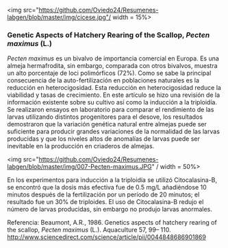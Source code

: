 
<img src="https://github.com/Oviedo24/Resumenes-labgen/blob/master/img/cicese.jpg"/ width = 15%>

### Genetic Aspects of Hatchery Rearing of the Scallop, *Pecten maximus* (L.)

*Pecten maximus* es un bivalvo de importancia comercial en Europa. Es una almeja hermafrodita, sin embargo, comparada con otros bivalvos, muestra un alto porcentaje de loci polimórficos (72%). Como se sabe la principal consecuencia de la auto-fertilización en poblaciones naturales es la reducción en heterocigosidad. Esta reducción en heterocigosidad reduce la viabilidad y tasas de crecimiento. En este artículo se hizo una revisión de la información existente sobre su cultivo así como la inducción a la triploidía. 
Se realizaron ensayos en laboratorio para comparar el rendimiento de las larvas utilizando distintos progenitores para el desove, los resultados demostraron que la variación genética natural entre almejas puede ser suficiente para producir grandes variaciones de la normalidad de las larvas producidas y que los niveles altos de anomalías de larvas puede ser inevitable en la producción en criaderos de almejas.

<img src="https://github.com/Oviedo24/Resumenes-labgen/blob/master/img/007-Pecten-maximus.JPG" / width = 50%>

En los experimentos para inducción a la triploidía se utilizó Citocalasina-B, se encontró que la dosis más efectiva fue de 0.5 mg/L añadiéndose 10 minutos después de la fertilización por un período de 20 minutos; el resultado fue un 30% de triploides. 
El uso de Citocalasina-B redujo el número de larvas producidas, sin embargo no produjo larvas anormales.


Referencia:
Beaumont, A.R., 1986. Genetics aspects of hatchery rearing of the scallop, *Pecten maximus* (L.). Aquaculture 57,
99– 110.
http://www.sciencedirect.com/science/article/pii/0044848686901869
